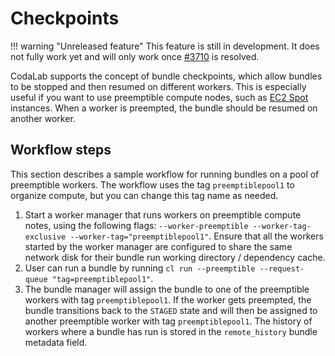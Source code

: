 # Checkpoints

!!! warning "Unreleased feature"
        This feature is still in development. It does not fully work yet and will only work once [#3710](https://github.com/codalab/codalab-worksheets/issues/3710) is resolved.

CodaLab supports the concept of bundle checkpoints, which allow bundles to be stopped and then resumed on different workers. This is especially useful if you want to use preemptible compute nodes, such as [EC2 Spot](https://aws.amazon.com/ec2/spot/) instances. When a worker is preempted, the bundle should be resumed on another worker.

## Workflow steps

This section describes a sample workflow for running bundles on a pool of preemptible workers. The workflow uses the tag `preemptiblepool1` to organize compute, but you can change this tag name as needed.

1. Start a worker manager that runs workers on preemptible compute notes, using the following flags: `--worker-preemptible --worker-tag-exclusive --worker-tag="preemptiblepool1"`. Ensure that all the workers started by the worker manager are configured to share the same network disk for their bundle run working directory / dependency cache.
1. User can run a bundle by running `cl run --preemptible --request-queue "tag=preemptiblepool1"`.
1. The bundle manager will assign the bundle to one of the preemptible workers with tag `preemptiblepool1`. If the worker gets preempted, the bundle transitions back to the `STAGED` state and will then be assigned to another preemptible worker with tag `preemptiblepool1`. The history of workers where a bundle has run is stored in the `remote_history` bundle metadata field.
